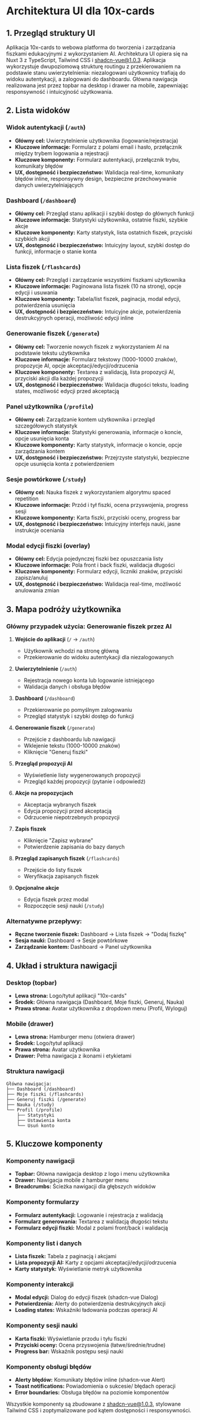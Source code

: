 # Architektura UI dla 10x-cards

## 1. Przegląd struktury UI

Aplikacja 10x-cards to webowa platforma do tworzenia i zarządzania fiszkami edukacyjnymi z wykorzystaniem AI. Architektura UI opiera się na Nuxt 3 z TypeScript, Tailwind CSS i shadcn-vue@1.0.3. Aplikacja wykorzystuje dwupoziomową strukturę routingu z przekierowaniem na podstawie stanu uwierzytelnienia: niezalogowani użytkownicy trafiają do widoku autentykacji, a zalogowani do dashboardu. Główna nawigacja realizowana jest przez topbar na desktop i drawer na mobile, zapewniając responsywność i intuicyjność użytkowania.

## 2. Lista widoków

### Widok autentykacji (`/auth`)
- **Główny cel:** Uwierzytelnienie użytkownika (logowanie/rejestracja)
- **Kluczowe informacje:** Formularz z polami email i hasło, przełącznik między trybem logowania a rejestracji
- **Kluczowe komponenty:** Formularz autentykacji, przełącznik trybu, komunikaty błędów
- **UX, dostępność i bezpieczeństwo:** Walidacja real-time, komunikaty błędów inline, responsywny design, bezpieczne przechowywanie danych uwierzytelniających

### Dashboard (`/dashboard`)
- **Główny cel:** Przegląd stanu aplikacji i szybki dostęp do głównych funkcji
- **Kluczowe informacje:** Statystyki użytkownika, ostatnie fiszki, szybkie akcje
- **Kluczowe komponenty:** Karty statystyk, lista ostatnich fiszek, przyciski szybkich akcji
- **UX, dostępność i bezpieczeństwo:** Intuicyjny layout, szybki dostęp do funkcji, informacje o stanie konta

### Lista fiszek (`/flashcards`)
- **Główny cel:** Przegląd i zarządzanie wszystkimi fiszkami użytkownika
- **Kluczowe informacje:** Paginowana lista fiszek (10 na stronę), opcje edycji i usuwania
- **Kluczowe komponenty:** Tabela/list fiszek, paginacja, modal edycji, potwierdzenia usunięcia
- **UX, dostępność i bezpieczeństwo:** Intuicyjne akcje, potwierdzenia destrukcyjnych operacji, możliwość edycji inline

### Generowanie fiszek (`/generate`)
- **Główny cel:** Tworzenie nowych fiszek z wykorzystaniem AI na podstawie tekstu użytkownika
- **Kluczowe informacje:** Formularz tekstowy (1000-10000 znaków), propozycje AI, opcje akceptacji/edycji/odrzucenia
- **Kluczowe komponenty:** Textarea z walidacją, lista propozycji AI, przyciski akcji dla każdej propozycji
- **UX, dostępność i bezpieczeństwo:** Walidacja długości tekstu, loading states, możliwość edycji przed akceptacją

### Panel użytkownika (`/profile`)
- **Główny cel:** Zarządzanie kontem użytkownika i przegląd szczegółowych statystyk
- **Kluczowe informacje:** Statystyki generowania, informacje o koncie, opcje usunięcia konta
- **Kluczowe komponenty:** Karty statystyk, informacje o koncie, opcje zarządzania kontem
- **UX, dostępność i bezpieczeństwo:** Przejrzyste statystyki, bezpieczne opcje usunięcia konta z potwierdzeniem

### Sesje powtórkowe (`/study`)
- **Główny cel:** Nauka fiszek z wykorzystaniem algorytmu spaced repetition
- **Kluczowe informacje:** Przód i tył fiszki, ocena przyswojenia, progress sesji
- **Kluczowe komponenty:** Karta fiszki, przyciski oceny, progress bar
- **UX, dostępność i bezpieczeństwo:** Intuicyjny interfejs nauki, jasne instrukcje oceniania

### Modal edycji fiszki (overlay)
- **Główny cel:** Edycja pojedynczej fiszki bez opuszczania listy
- **Kluczowe informacje:** Pola front i back fiszki, walidacja długości
- **Kluczowe komponenty:** Formularz edycji, liczniki znaków, przyciski zapisz/anuluj
- **UX, dostępność i bezpieczeństwo:** Walidacja real-time, możliwość anulowania zmian

## 3. Mapa podróży użytkownika

### Główny przypadek użycia: Generowanie fiszek przez AI

1. **Wejście do aplikacji** (`/` → `/auth`)
   - Użytkownik wchodzi na stronę główną
   - Przekierowanie do widoku autentykacji dla niezalogowanych

2. **Uwierzytelnienie** (`/auth`)
   - Rejestracja nowego konta lub logowanie istniejącego
   - Walidacja danych i obsługa błędów

3. **Dashboard** (`/dashboard`)
   - Przekierowanie po pomyślnym zalogowaniu
   - Przegląd statystyk i szybki dostęp do funkcji

4. **Generowanie fiszek** (`/generate`)
   - Przejście z dashboardu lub nawigacji
   - Wklejenie tekstu (1000-10000 znaków)
   - Kliknięcie "Generuj fiszki"

5. **Przegląd propozycji AI**
   - Wyświetlenie listy wygenerowanych propozycji
   - Przegląd każdej propozycji (pytanie i odpowiedź)

6. **Akcje na propozycjach**
   - Akceptacja wybranych fiszek
   - Edycja propozycji przed akceptacją
   - Odrzucenie niepotrzebnych propozycji

7. **Zapis fiszek**
   - Kliknięcie "Zapisz wybrane"
   - Potwierdzenie zapisania do bazy danych

8. **Przegląd zapisanych fiszek** (`/flashcards`)
   - Przejście do listy fiszek
   - Weryfikacja zapisanych fiszek

9. **Opcjonalne akcje**
   - Edycja fiszek przez modal
   - Rozpoczęcie sesji nauki (`/study`)

### Alternatywne przepływy:
- **Ręczne tworzenie fiszek:** Dashboard → Lista fiszek → "Dodaj fiszkę"
- **Sesja nauki:** Dashboard → Sesje powtórkowe
- **Zarządzanie kontem:** Dashboard → Panel użytkownika

## 4. Układ i struktura nawigacji

### Desktop (topbar)
- **Lewa strona:** Logo/tytuł aplikacji "10x-cards"
- **Środek:** Główna nawigacja (Dashboard, Moje fiszki, Generuj, Nauka)
- **Prawa strona:** Avatar użytkownika z dropdown menu (Profil, Wyloguj)

### Mobile (drawer)
- **Lewa strona:** Hamburger menu (otwiera drawer)
- **Środek:** Logo/tytuł aplikacji
- **Prawa strona:** Avatar użytkownika
- **Drawer:** Pełna nawigacja z ikonami i etykietami

### Struktura nawigacji
```
Główna nawigacja:
├── Dashboard (/dashboard)
├── Moje fiszki (/flashcards)
├── Generuj fiszki (/generate)
├── Nauka (/study)
└── Profil (/profile)
    ├── Statystyki
    ├── Ustawienia konta
    └── Usuń konto
```

## 5. Kluczowe komponenty

### Komponenty nawigacji
- **Topbar:** Główna nawigacja desktop z logo i menu użytkownika
- **Drawer:** Nawigacja mobile z hamburger menu
- **Breadcrumbs:** Ścieżka nawigacji dla głębszych widoków

### Komponenty formularzy
- **Formularz autentykacji:** Logowanie i rejestracja z walidacją
- **Formularz generowania:** Textarea z walidacją długości tekstu
- **Formularz edycji fiszki:** Modal z polami front/back i walidacją

### Komponenty list i danych
- **Lista fiszek:** Tabela z paginacją i akcjami
- **Lista propozycji AI:** Karty z opcjami akceptacji/edycji/odrzucenia
- **Karty statystyk:** Wyświetlanie metryk użytkownika

### Komponenty interakcji
- **Modal edycji:** Dialog do edycji fiszek (shadcn-vue Dialog)
- **Potwierdzenia:** Alerty do potwierdzenia destrukcyjnych akcji
- **Loading states:** Wskaźniki ładowania podczas operacji AI

### Komponenty sesji nauki
- **Karta fiszki:** Wyświetlanie przodu i tyłu fiszki
- **Przyciski oceny:** Ocena przyswojenia (łatwe/średnie/trudne)
- **Progress bar:** Wskaźnik postępu sesji nauki

### Komponenty obsługi błędów
- **Alerty błędów:** Komunikaty błędów inline (shadcn-vue Alert)
- **Toast notifications:** Powiadomienia o sukcesie/ błędach operacji
- **Error boundaries:** Obsługa błędów na poziomie komponentów

Wszystkie komponenty są zbudowane z shadcn-vue@1.0.3, stylowane Tailwind CSS i zoptymalizowane pod kątem dostępności i responsywności.
